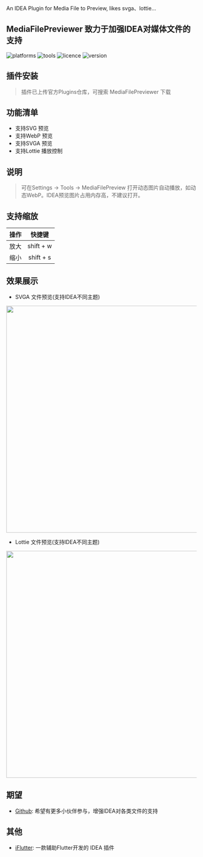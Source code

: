 <!-- Plugin description -->
An IDEA Plugin for Media File to Preview, likes svga、lottie...
<!-- Plugin description end -->

## MediaFilePreviewer 致力于加强IDEA对媒体文件的支持

![platforms](https://img.shields.io/badge/platforms-macos%20%7C%20windows%20%7C%20linux-blue) ![tools](https://img.shields.io/badge/idea-intellij_IDEA%20%7C%20AndroidStudio-blue) ![licence](https://img.shields.io/badge/licence-MIT-blue) ![version](https://img.shields.io/badge/version-v1.0.9-blue)

## 插件安装
> 插件已上传官方Plugins仓库，可搜索 MediaFilePreviewer 下载

## 功能清单
- 支持SVG 预览
- 支持WebP 预览
- 支持SVGA 预览
- 支持Lottie 播放控制

## 说明
> 可在Settings -> Tools -> MediaFilePreview 打开动态图片自动播放，如动态WebP。IDEA预览图片占用内存高，不建议打开。

## 支持缩放  
| 操作  |    快捷键    |
|:---:|:---------:|
| 放大  | shift + w |
| 缩小  | shift + s |

## 效果展示

- SVGA 文件预览(支持IDEA不同主题)
<img src="https://cdn.jsdelivr.net/gh/YangLang116/picture_storage/svga-opt.gif" width="600"/>


- Lottie 文件预览(支持IDEA不同主题)
<img src="https://cdn.jsdelivr.net/gh/YangLang116/picture_storage/lottie-opt.gif" width="600"/>

## 期望
- [Github](https://github.com/YangLang116/MediaFilePreviewer): 希望有更多小伙伴参与，增强IDEA对各类文件的支持

## 其他
- [iFlutter](https://iflutter.toolu.cn): 一款辅助Flutter开发的 IDEA 插件
